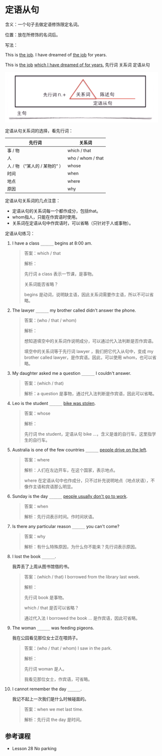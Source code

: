 # 定语从句

含义：一个句子去做定语修饰限定名词。

位置：放在所修饰的名词后。

写法：

This is <u>the job</u>.   I have dreamed of <u>the job</u> for years.

This is <u>the job</u>   <u>which I have dreamed of for years.</u>
            先行词    关系词
                                               定语从句




![image-20210228153817336](assets/image-20210228153817336.png)

定语从句关系词的选择，看先行词：

| 先行词                         | 关系词            |
| ------------------------------ | ----------------- |
| 事 / 物                        | which / that      |
| 人                             | who / whom / that |
| 人 / 物 （“某人的 / 某物的“ ） | whose             |
| 时间                           | when              |
| 地点                           | where             |
| 原因                           | why               |



定语从句关系词的几点注意：

- 定语从句的关系词每一个都作成分，包括that。
- whom指人，只能在作宾语时使用。
- 关系词在定语从句中作宾语时，可以省略（只针对于人或事物）。



定语从句练习：

1. I have a class `______` begins at 8:00 am.

   > 答案：which / that
   >
   > 解析：
   >
   > 先行词 a class 表示一节课，是事物。
   >
   > 关系词能否省略？
   >
   > begins 是动词，说明缺主语，因此关系词需要作主语，所以不可以省略。

2. The lawyer `______` my brother called didn't answer the phone.

   > 答案：(who / that / whom)
   >
   > 解析：
   >
   > 想知道填空中的关系词作说明成分，可以通过代入法判断是否作宾语。
   >
   > 填空中的关系词等于先行词 lawyer ，我们把它代入从句中，变成 my brother called lawyer，是作宾语。因此，可以使用 whom，也可以省略。

3. My daughter asked me a question `______` I couldn't answer.

   > 答案：(which / that)
   >
   > 解析：a question 是事物，通过代入法判断是作宾语，因此可以省略。

4. Leo is the student `______` <u>bike was stolen</u>.

   > 答案：whose
   >
   > 解析：
   >
   > 先行词 the student，定语从句 bike ...，含义是谁的自行车，这里指学生的自行车。

5. Australia is one of the few countries `______` <u>people drive on the left</u>.

   > 答案：where
   >
   > 解析：人们在左边开车，在这个国家，表示地点。
   >
   > where 在定语从句中也作成分，只不过补充说明地点（地点状语），不像作主语和宾语那么明显。

6. Sunday is the day `______` <u>people usually don't go to work</u>.

   > 答案：when
   >
   > 解析：先行词表示时间。作时间状语。

7. Is there any particular reason `______` you can't come?

   > 答案：why
   >
   > 解析：有什么特殊原因，为什么你不能来？先行词表示原因。

8. I lost the book `______`.

   我弄丢了上周从图书馆借的书。

   > 答案：(which / that) I borrowed from the library last week.
   >
   > 解析：
   >
   > 先行词 book 是事物。
   >
   > which / that 是否可以省略？
   >
   > 通过代入法 I borrowed the book ... 是作宾语，因此可省略。

9. The woman `______` was feeding pigeons.

   我在公园看见那位女士正在喂鸽子。

   > 答案：(who / that / whom) I saw in the park.
   >
   > 解析：
   >
   > 先行词 woman 是人。
   >
   > 我看见那位女士，作宾语，可省略。

10. I cannot remember the day `______`.

    我记不起上一次我们是什么时候碰面的。

    > 答案：when we met last time.
    >
    > 解析：先行词 the day 是时间。





## 参考课程

- Lesson 28 No parking